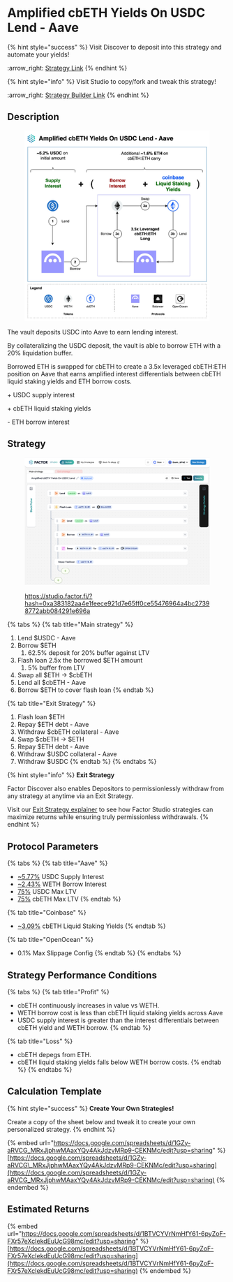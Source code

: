 # Amplified cbETH Yields On USDC Lend - Aave

{% hint style="success" %}
Visit Discover to deposit into this strategy and automate your yields!

:arrow\_right: [Strategy Link](https://pro.factor.fi/strategies/0x4A3de8A60A853f0436E0fA38c0FDcF0b8035E525)
{% endhint %}

{% hint style="info" %}
Visit Studio to copy/fork and tweak this strategy!

:arrow\_right: [Strategy Builder Link](https://studio.factor.fi/?hash=0xa383182aa4e1feece921d7e65ff0ce55476964a4bc27398772abb084291e696a)
{% endhint %}

## Description

<figure><img src="../../../../.gitbook/assets/Amplified cbETH Yields On USDC Lend.jpeg" alt=""><figcaption></figcaption></figure>

The vault deposits USDC into Aave to earn lending interest.

By collateralizing the USDC deposit, the vault is able to borrow ETH with a 20% liquidation buffer.

Borrowed ETH is swapped for cbETH to create a 3.5x leveraged cbETH:ETH position on Aave that earns amplified interest differentials between cbETH liquid staking yields and ETH borrow costs.

\+ USDC supply interest

\+ cbETH liquid staking yields

\- ETH borrow interest

## Strategy

<figure><img src="../../../../.gitbook/assets/image (79).png" alt=""><figcaption><p><a href="https://studio.factor.fi/?hash=0xa383182aa4e1feece921d7e65ff0ce55476964a4bc27398772abb084291e696a">https://studio.factor.fi/?hash=0xa383182aa4e1feece921d7e65ff0ce55476964a4bc27398772abb084291e696a</a></p></figcaption></figure>

{% tabs %}
{% tab title="Main strategy" %}
1. Lend $USDC - Aave
2. Borrow $ETH
   1. 62.5% deposit for 20% buffer against LTV
3. Flash loan 2.5x the borrowed $ETH amount
   1. 5% buffer from LTV
4. Swap all $ETH → $cbETH
5. Lend all $cbETH - Aave
6. Borrow $ETH to cover flash loan
{% endtab %}

{% tab title="Exit Strategy" %}
1. Flash loan $ETH
2. Repay $ETH debt - Aave
3. Withdraw $cbETH collateral - Aave
4. Swap $cbETH → $ETH
5. Repay $ETH debt - Aave
6. Withdraw $USDC collateral - Aave
7. Withdraw $USDC
{% endtab %}
{% endtabs %}

{% hint style="info" %}
**Exit Strategy**

Factor Discover also enables Depositors to permissionlessly withdraw from any strategy at anytime via an Exit Strategy.

Visit our [Exit Strategy explainer](../../../../factor-studio/studio-pro/exit-strategy.md) to see how Factor Studio strategies can maximize returns while ensuring truly permissionless withdrawals.
{% endhint %}

## Protocol Parameters

{% tabs %}
{% tab title="Aave" %}
* [\~5.77%](https://app.aave.com/reserve-overview/?underlyingAsset=0x833589fcd6edb6e08f4c7c32d4f71b54bda02913\&marketName=proto_base_v3) USDC Supply Interest
* [\~2.43%](https://app.aave.com/reserve-overview/?underlyingAsset=0x4200000000000000000000000000000000000006\&marketName=proto_base_v3) WETH Borrow Interest
* [75%](https://app.aave.com/reserve-overview/?underlyingAsset=0xaf88d065e77c8cc2239327c5edb3a432268e5831\&marketName=proto_arbitrum_v3) USDC Max LTV
* [75%](https://app.aave.com/reserve-overview/?underlyingAsset=0x5979d7b546e38e414f7e9822514be443a4800529\&marketName=proto_arbitrum_v3) cbETH Max LTV
{% endtab %}

{% tab title="Coinbase" %}
* [\~3.09%](https://www.coinbase.com/en-gb/earn/staking/coinbase-wrapped-staked-eth) cbETH Liquid Staking Yields
{% endtab %}

{% tab title="OpenOcean" %}
* 0.1% Max Slippage Config
{% endtab %}
{% endtabs %}

## Strategy Performance Conditions

{% tabs %}
{% tab title="Profit" %}
* cbETH continuously increases in value vs WETH.
* WETH borrow cost is less than cbETH liquid staking yields across Aave
* USDC supply interest is greater than the interest differentials between cbETH yield and WETH borrow.
{% endtab %}

{% tab title="Loss" %}
* cbETH depegs from ETH.
* cbETH liquid staking yields falls below WETH borrow costs.
{% endtab %}
{% endtabs %}

## Calculation Template

{% hint style="success" %}
**Create Your Own Strategies!**

Create a copy of the sheet below and tweak it to create your own personalized strategy.
{% endhint %}

{% embed url="https://docs.google.com/spreadsheets/d/1GZy-aRVCG_MRxJjphwMAaxYQy4AkJdzvMRp9-CEKNMc/edit?usp=sharing" %}
[https://docs.google.com/spreadsheets/d/1GZy-aRVCG\_MRxJjphwMAaxYQy4AkJdzvMRp9-CEKNMc/edit?usp=sharing](https://docs.google.com/spreadsheets/d/1GZy-aRVCG_MRxJjphwMAaxYQy4AkJdzvMRp9-CEKNMc/edit?usp=sharing)
{% endembed %}

## Estimated Returns

{% embed url="https://docs.google.com/spreadsheets/d/1BTVCYVrNmHfY61-6pyZoF-FXr57eXcIekdEuUcG98mc/edit?usp=sharing" %}
[https://docs.google.com/spreadsheets/d/1BTVCYVrNmHfY61-6pyZoF-FXr57eXcIekdEuUcG98mc/edit?usp=sharing](https://docs.google.com/spreadsheets/d/1BTVCYVrNmHfY61-6pyZoF-FXr57eXcIekdEuUcG98mc/edit?usp=sharing)
{% endembed %}
